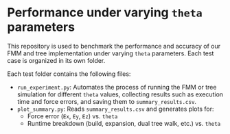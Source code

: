 # Performance under varying `theta` parameters

This repository is used to benchmark the performance and accuracy of our FMM and tree implementation under varying `theta` parameters. Each test case is organized in its own folder.

Each test folder contains the following files:

- `run_experiment.py`: Automates the process of running the FMM or tree simulation for different `theta` values, collecting results such as execution time and force errors, and saving them to `summary_results.csv`.
- `plot_summary.py`: Reads `summary_results.csv` and generates plots for:
  - Force error (`Ex`, `Ey`, `Ez`) vs. `theta`
  - Runtime breakdown (build, expansion, dual tree walk, etc.) vs. `theta`
